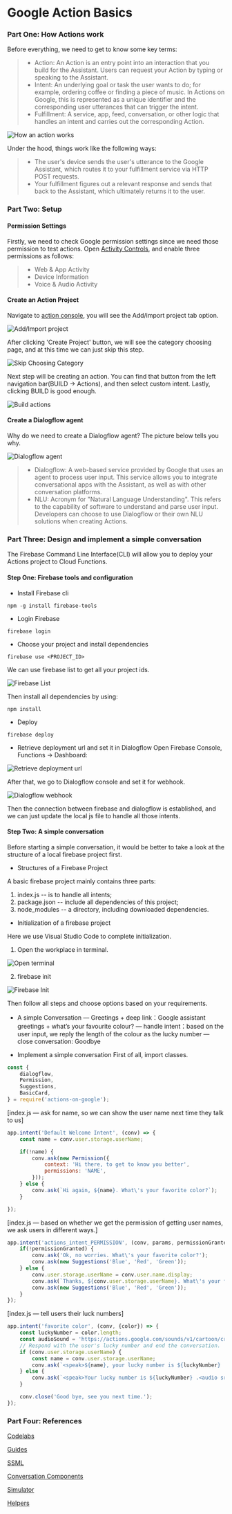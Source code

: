 Google Action Basics
=====================

### Part One: How Actions work

Before everything, we need to get to know some key terms:

> + Action: An Action is an entry point into an interaction that you build for the Assistant. Users can request your Action by typing or speaking to the Assistant.
> + Intent: An underlying goal or task the user wants to do; for example, ordering coffee or finding a piece of music. In Actions on Google, this is represented as a unique identifier and the corresponding user utterances that can trigger the intent.
> + Fulfillment: A service, app, feed, conversation, or other logic that handles an intent and carries out the corresponding Action.

![How an action works](/imgs/20181231_how_an_action_work.png)

Under the hood, things work like the following ways:
> + The user's device sends the user's utterance to the Google Assistant, which routes it to your fulfillment service via HTTP POST requests.
> + Your fulfillment figures out a relevant response and sends that back to the Assistant, which ultimately returns it to the user.


### Part Two: Setup

#### Permission Settings
Firstly, we need to check Google permission settings since we need those permission to test actions.
Open [Activity Controls](https://myaccount.google.com/activitycontrols), and enable three permissions as follows:
> + Web & App Activity
> + Device Information
> + Voice & Audio Activity

#### Create an Action Project
Navigate to [action console](https://console.actions.google.com/), you will see the Add/import project tab option.

![Add/Import project](/imgs/20181231_add_project.png)

After clicking 'Create Project' button, we will see the category choosing page, and at this time we can just skip this step.

![Skip Choosing Category](/imgs/20181231_skip_category.png)

Next step will be creating an action. You can find that button from the left navigation bar(BUILD -> Actions), and then select custom intent. Lastly, clicking BUILD is good enough.

![Build actions](/imgs/20181231_build_actions.png)

#### Create a Dialogflow agent
Why do we need to create a Dialogflow agent? The picture below tells you why.

![Dialogflow agent](/imgs/20181231_dialogflow_agent.png)

> + Dialogflow: A web-based service provided by Google that uses an agent to process user input. This service allows you to integrate conversational apps with the Assistant, as well as with other conversation platforms.
> + NLU: Acronym for "Natural Language Understanding". This refers to the capability of software to understand and parse user input. Developers can choose to use Dialogflow or their own NLU solutions when creating Actions.


### Part Three: Design and implement a simple conversation
The Firebase Command Line Interface(CLI) will allow you to deploy your Actions project to Cloud Functions.

#### Step One: Firebase tools and configuration

+ Install Firebase cli

```shell
npm -g install firebase-tools
```

+ Login Firebase

```shell
firebase login
```

+ Choose your project and install dependencies

```shell
firebase use <PROJECT_ID>
```

We can use firebase list to get all your project ids.

![Firebase List](/imgs/20181231_firebase_list.png)

Then install all dependencies by using:

```shell
npm install
```

+ Deploy

```shell
firebase deploy
```

+ Retrieve deployment url and set it in Dialogflow
Open Firebase Console, Functions -> Dashboard:

![Retrieve deployment url](/imgs/20181231_firebase_deploy_url.png)

After that, we go to Dialogflow console and set it for webhook.

![Dialogflow webhook](/imgs/20181231_dialogflow_webhook.png)

Then the connection between firebase and dialogflow is established, and we can just update the local js file to handle all those intents.

#### Step Two: A simple conversation
Before starting a simple conversation, it would be better to take a look at the structure of a local firebase project first.
+ Structures of a Firebase Project

A basic firebase project mainly contains three parts:
1) index.js -- is to handle all intents;
2) package.json -- include all dependencies of this project;
3) node_modules -- a directory, including downloaded dependencies.


+ Initialization of a firebase project

Here we use Visual Studio Code to complete initialization.
1) Open the workplace in terminal.

![Open terminal](/imgs/20181231_firebase_project_terminal.png)

2) firebase init

![Firebase Init](/imgs/20181231_firebase_init.png)

Then follow all steps and choose options based on your requirements.

+ A simple Conversation
— Greetings + deep link：Google assistant greetings + what’s your favourite colour?
— handle intent：based on the user input, we reply the length of the colour as the lucky number
— close conversation: Goodbye

+ Implement a simple conversation
First of all, import classes.

```js
const {
    dialogflow,
    Permission,
    Suggestions,
    BasicCard,
} = require('actions-on-google');

```

[index.js — ask for name, so we can show the user name next time they talk to us]

```js
app.intent('Default Welcome Intent', (conv) => {
    const name = conv.user.storage.userName;

    if(!name) {
        conv.ask(new Permission({
            context: 'Hi there, to get to know you better',
            permissions: 'NAME',
        }));
    } else {
        conv.ask(`Hi again, ${name}. What\'s your favorite color?`);
    }

});
```


[index.js — based on whether we get the permission of getting user names, we ask users in different ways.]

```js
app.intent('actions_intent_PERMISSION', (conv, params, permissionGranted) => {
    if(!permissionGranted) {
        conv.ask('Ok, no worries. What\'s your favorite color?');
        conv.ask(new Suggestions('Blue', 'Red', 'Green'));
    } else {
        conv.user.storage.userName = conv.user.name.display;
        conv.ask(`Thanks, ${conv.user.storage.userName}. What\'s your favorite color?`);
        conv.ask(new Suggestions('Blue', 'Red', 'Green'));
    }
});
```


[index.js — tell users their luck numbers]

```js
app.intent('favorite color', (conv, {color}) => {
    const luckyNumber = color.length;
    const audioSound = 'https://actions.google.com/sounds/v1/cartoon/crazy_dinner_bell.ogg';
    // Respond with the user's lucky number and end the conversation.
    if (conv.user.storage.userName) {
        const name = conv.user.storage.userName;
        conv.ask(`<speak>${name}, your lucky number is ${luckyNumber} .<audio src="${audioSound}></audio></speak>`);
    } else {
        conv.ask(`<speak>Your lucky number is ${luckyNumber} .<audio src="${audioSound}></audio></speak>`);
    }

    conv.close('Good bye, see you next time.');
});
```



### Part Four: References
[Codelabs](https://github.com/actions-on-google/codelabs-nodejs)

[Guides](https://codelabs.developers.google.com/codelabs/actions-1/#0)

[SSML](https://developers.google.com/actions/reference/ssml)

[Conversation Components](https://designguidelines.withgoogle.com/conversation/conversational-components/chips.html)

[Simulator](https://developers.google.com/actions/tools/simulator)

[Helpers](https://developers.google.com/actions/assistant/helpers)
